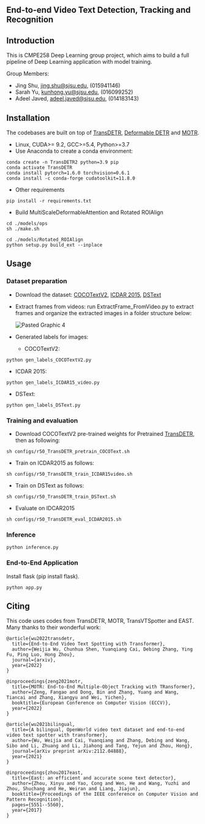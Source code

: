 ## End-to-end Video Text Detection, Tracking and Recognition

## Introduction
This is CMPE258 Deep Learning group project, which aims to build a full pipeline of Deep Learning application with model training.

Group Members:
- Jing Shu, jing.shu@sjsu.edu, (015941146)
- Sarah Yu, kunhong.yu@sjsu.edu, (016099252)
- Adeel Javed, adeel.javed@sjsu.edu, (014183143)

## Installation
The codebases are built on top of [TransDETR](https://github.com/weijiawu/TransDETR/tree/main), [Deformable DETR](https://github.com/fundamentalvision/Deformable-DETR) and [MOTR](https://github.com/megvii-model/MOTR).
- Linux, CUDA>= 9.2, GCC>=5.4, Python>=3.7
- Use Anaconda to create a conda environment:
```
conda create -n TransDETR2 python=3.9 pip
conda activate TransDETR
conda install pytorch=1.6.0 torchvision=0.6.1
conda install -c conda-forge cudatoolkit=11.8.0
```
- Other requirements
```
pip install -r requirements.txt
```
- Build MultiScaleDeformableAttention and Rotated ROIAlign
```
cd ./models/ops
sh ./make.sh

cd ./models/Rotated_ROIAlign
python setup.py build_ext --inplace
```
## Usage
### Dataset preparation
- Download the dataset: [COCOTextV2](https://bgshih.github.io/cocotext/ ), [ICDAR 2015](https://rrc.cvc.uab.es/?ch=3&com=evaluation&task=4), [DSText](https://rrc.cvc.uab.es/?ch=22&com=downloads)
- Extract frames from videos: run ExtractFrame_FromVideo.py to extract frames and organize the extracted images in a folder structure below:
  
  ![Pasted Graphic 4](https://github.com/JingShu2021/CMPE258_Team11/assets/98684620/01027e07-b1d0-454b-a49b-062445ae8132)
  
- Generated labels for images:
  - COCOTextV2:
```
python gen_labels_COCOTextV2.py
```
  - ICDAR 2015:
```
python gen_labels_ICDAR15_video.py
```
  - DSText:
```
python gen_labels_DSText.py
```

### Training and evaluation
- Download COCOTextV2 pre-trained weights for Pretrained [TransDETR](https://drive.google.com/file/d/1PvOvBVpJLewN5uMnSeiJddmDGh3rKcyv/view), then as following:
```
sh configs/r50_TransDETR_pretrain_COCOText.sh
```
- Train on ICDAR2015 as follows:
```
sh configs/r50_TransDETR_train_ICDAR15video.sh
```
- Train on DSText as follows:
```
sh configs/r50_TransDETR_train_DSText.sh
```
- Evaluate on IDCAR2015
```
sh configs/r50_TransDETR_eval_ICDAR2015.sh
```
### Inference
```
python inference.py
```
### End-to-End Application
Install flask (pip install flask).
```
python app.py
```
## Citing

This code uses codes from TransDETR, MOTR, TransVTSpotter and EAST. Many thanks to their wonderful work:
```
@article{wu2022transdetr,
  title={End-to-End Video Text Spotting with Transformer},
  author={Weijia Wu, Chunhua Shen, Yuanqiang Cai, Debing Zhang, Ying Fu, Ping Luo, Hong Zhou},
  journal={arxiv},
  year={2022}
}

@inproceedings{zeng2021motr,
  title={MOTR: End-to-End Multiple-Object Tracking with TRansformer},
  author={Zeng, Fangao and Dong, Bin and Zhang, Yuang and Wang, Tiancai and Zhang, Xiangyu and Wei, Yichen},
  booktitle={European Conference on Computer Vision (ECCV)},
  year={2022}
}

@article{wu2021bilingual,
  title={A bilingual, OpenWorld video text dataset and end-to-end video text spotter with transformer},
  author={Wu, Weijia and Cai, Yuanqiang and Zhang, Debing and Wang, Sibo and Li, Zhuang and Li, Jiahong and Tang, Yejun and Zhou, Hong},
  journal={arXiv preprint arXiv:2112.04888},
  year={2021}
}

@inproceedings{zhou2017east,
  title={East: an efficient and accurate scene text detector},
  author={Zhou, Xinyu and Yao, Cong and Wen, He and Wang, Yuzhi and Zhou, Shuchang and He, Weiran and Liang, Jiajun},
  booktitle={Proceedings of the IEEE conference on Computer Vision and Pattern Recognition},
  pages={5551--5560},
  year={2017}
}

```
